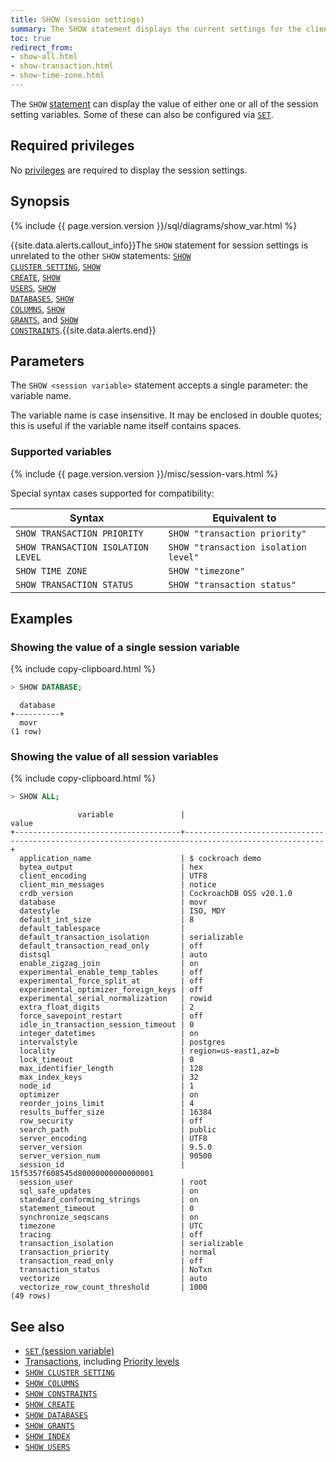 ```yaml
---
title: SHOW (session settings)
summary: The SHOW statement displays the current settings for the client session.
toc: true
redirect_from:
- show-all.html
- show-transaction.html
- show-time-zone.html
---
```


The `SHOW` [statement](sql-statements.html) can display the value of either one or all of
the session setting variables. Some of these can also be configured via [`SET`](set-vars.html).

## Required privileges

No [privileges](authorization.html#assign-privileges) are required to display the session settings.

## Synopsis

<div>
{% include {{ page.version.version }}/sql/diagrams/show_var.html %}
</div>

{{site.data.alerts.callout_info}}The <code>SHOW</code> statement for session settings is unrelated to the other <code>SHOW</code> statements: <a href="cluster-settings.html#view-current-cluster-settings"><code>SHOW CLUSTER SETTING</code></a>, <a href="show-create.html"><code>SHOW CREATE</code></a>, <a href="show-users.html"><code>SHOW USERS</code></a>, <a href="show-databases.html"><code>SHOW DATABASES</code></a>, <a href="show-columns.html"><code>SHOW COLUMNS</code></a>, <a href="show-grants.html"><code>SHOW GRANTS</code></a>, and <a href="show-constraints.html"><code>SHOW CONSTRAINTS</code></a>.{{site.data.alerts.end}}

## Parameters

The `SHOW <session variable>` statement accepts a single parameter: the variable name.

The variable name is case insensitive. It may be enclosed in double quotes; this is useful if the variable name itself contains spaces.

### Supported variables

{% include {{ page.version.version }}/misc/session-vars.html %}

Special syntax cases supported for compatibility:

 Syntax | Equivalent to
--------|---------------
 `SHOW TRANSACTION PRIORITY` | `SHOW "transaction priority"`
 `SHOW TRANSACTION ISOLATION LEVEL` | `SHOW "transaction isolation level"`
 `SHOW TIME ZONE` | `SHOW "timezone"`
 `SHOW TRANSACTION STATUS` | `SHOW "transaction status"`

## Examples

### Showing the value of a single session variable

{% include copy-clipboard.html %}
~~~ sql
> SHOW DATABASE;
~~~

~~~
  database
+----------+
  movr
(1 row)
~~~

### Showing the value of all session variables

{% include copy-clipboard.html %}
~~~ sql
> SHOW ALL;
~~~

~~~
               variable               |                                                value
+-------------------------------------+-----------------------------------------------------------------------------------------------------+
  application_name                    | $ cockroach demo
  bytea_output                        | hex
  client_encoding                     | UTF8
  client_min_messages                 | notice
  crdb_version                        | CockroachDB OSS v20.1.0
  database                            | movr
  datestyle                           | ISO, MDY
  default_int_size                    | 8
  default_tablespace                  |
  default_transaction_isolation       | serializable
  default_transaction_read_only       | off
  distsql                             | auto
  enable_zigzag_join                  | on
  experimental_enable_temp_tables     | off
  experimental_force_split_at         | off
  experimental_optimizer_foreign_keys | off
  experimental_serial_normalization   | rowid
  extra_float_digits                  | 2
  force_savepoint_restart             | off
  idle_in_transaction_session_timeout | 0
  integer_datetimes                   | on
  intervalstyle                       | postgres
  locality                            | region=us-east1,az=b
  lock_timeout                        | 0
  max_identifier_length               | 128
  max_index_keys                      | 32
  node_id                             | 1
  optimizer                           | on
  reorder_joins_limit                 | 4
  results_buffer_size                 | 16384
  row_security                        | off
  search_path                         | public
  server_encoding                     | UTF8
  server_version                      | 9.5.0
  server_version_num                  | 90500
  session_id                          | 15f5357f608545d80000000000000001
  session_user                        | root
  sql_safe_updates                    | on
  standard_conforming_strings         | on
  statement_timeout                   | 0
  synchronize_seqscans                | on
  timezone                            | UTC
  tracing                             | off
  transaction_isolation               | serializable
  transaction_priority                | normal
  transaction_read_only               | off
  transaction_status                  | NoTxn
  vectorize                           | auto
  vectorize_row_count_threshold       | 1000
(49 rows)
~~~

## See also

- [`SET` (session variable)](set-vars.html)
- [Transactions](transactions.html), including [Priority levels](transactions.html#transaction-priorities)
- [`SHOW CLUSTER SETTING`](show-cluster-setting.html)
- [`SHOW COLUMNS`](show-columns.html)
- [`SHOW CONSTRAINTS`](show-constraints.html)
- [`SHOW CREATE`](show-create.html)
- [`SHOW DATABASES`](show-databases.html)
- [`SHOW GRANTS`](show-grants.html)
- [`SHOW INDEX`](show-index.html)
- [`SHOW USERS`](show-users.html)
